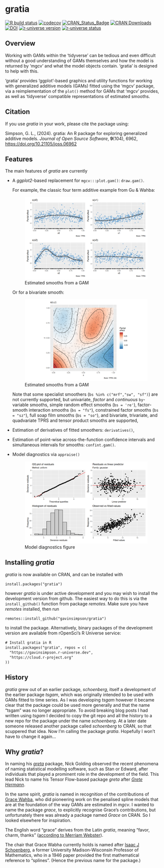 <!-- README.md is generated from README.Rmd. Please edit that file -->

# gratia

<!-- badges: start -->

[![R build
status](https://github.com/gavinsimpson/gratia/workflows/R-CMD-check/badge.svg)](https://github.com/gavinsimpson/gratia/actions)
[![codecov](https://codecov.io/gh/gavinsimpson/gratia/branch/main/graph/badge.svg?token=GG5NQfgRFu)](https://app.codecov.io/gh/gavinsimpson/gratia)
[![CRAN\_Status\_Badge](https://www.r-pkg.org/badges/version/gratia)](https://cran.r-project.org/package=gratia)
[![CRAN
Downloads](https://cranlogs.r-pkg.org/badges/grand-total/gratia)](https://cran.r-project.org/package=gratia)
[![DOI](https://joss.theoj.org/papers/10.21105/joss.06962/status.svg)](https://doi.org/10.21105/joss.06962)
[![r-universe
version](https://gavinsimpson.r-universe.dev/gratia/badges/version)](https://gavinsimpson.r-universe.dev/gratia)
[![r-universe
status](https://gavinsimpson.r-universe.dev/gratia/badges/checks)](https://gavinsimpson.r-universe.dev/gratia)
<!-- badges: end -->

## Overview

Working with GAMs within the ‘tidyverse’ can be tedious and even
difficult without a good understanding of GAMs themselves and how the
model is returned by ‘mgcv’ and what the model objects contain. ‘gratia’
is designed to help with this.

‘gratia’ provides ‘ggplot’-based graphics and utility functions for
working with generalized additive models (GAMs) fitted using the ‘mgcv’
package, via a reimplementation of the `plot()` method for GAMs that
‘mgcv’ provides, as well as ‘tidyverse’ compatible representations of
estimated smooths.

## Citation

If you use *gratia* in your work, please cite the package using:

Simpson, G. L., (2024). gratia: An R package for exploring generalized
additive models. *Journal of Open Source Software*, **9**(104), 6962,
<https://doi.org/10.21105/joss.06962>

## Features

The main features of *gratia* are currently

-   A *ggplot2*-based replacement for `mgcv:::plot.gam()`: `draw.gam()`.

    For example, the classic four term additive example from Gu & Wahba:

    <figure>
    <img src="man/figures/README-draw-gam-figure-1.png"
    alt="Estimated smooths from a GAM" />
    <figcaption aria-hidden="true">Estimated smooths from a GAM</figcaption>
    </figure>

    Or for a bivariate smooth:

    <figure>
    <img src="man/figures/README-draw-gam-figure-2d-1.png"
    alt="Estimated smooths from a GAM" />
    <figcaption aria-hidden="true">Estimated smooths from a GAM</figcaption>
    </figure>

    Note that some specialist smoothers (`bs %in% c("mrf","sw", "sf")`)
    are not currently supported, but univariate, *factor* and
    *continuous* `by`-variable smooths, simple random effect smooths
    (`bs = 're'`), factor-smooth interaction smooths (`bs = "fs"`),
    constrained factor smooths (`bs = "sz"`), full soap film smooths
    (`bs = "so"`), and bivariate, trivariate, and quadvariate TPRS and
    tensor product smooths are supported,

-   Estimation of derivatives of fitted smoothers: `derivatives()`,

-   Estimation of point-wise across-the-function confidence intervals
    and simultaneous intervals for smooths: `confint.gam()`.

-   Model diagnostics via `appraise()`

    <figure>
    <img src="man/figures/README-appraise-figure-1.png"
    alt="Model diagnostics figure" />
    <figcaption aria-hidden="true">Model diagnostics figure</figcaption>
    </figure>

## Installing *gratia*

*gratia* is now available on CRAN, and can be installed with

    install.packages("gratia")

however *gratia* is under active development and you may wish to install
the development version from github. The easiest way to do this is via
the `install_github()` function from package *remotes*. Make sure you
have *remotes* installed, then run

    remotes::install_github("gavinsimpson/gratia")

to install the package. Alternatively, binary packages of the
development version are available from rOpenSci’s R Universe service:

    # Install gratia in R
    install.packages("gratia", repos = c(
      "https://gavinsimpson.r-universe.dev",
      "https://cloud.r-project.org"
    ))

## History

*gratia* grew out of an earlier package, *schoenberg*, itself a
development of the earlier package *tsgam*, which was originally
intended to be used with GAMs fitted to time series. As I was developing
*tsgam* however it became clear that the package could be used more
generally and that the name “tsgam” was no longer appropriate. To avoid
breaking blog posts I had written using *tsgam* I decided to copy the
git repo and all the history to a new repo for the package under the
name *schoenberg*. At a later date someone released another package
called *schoenberg* to CRAN, so that scuppered that idea. Now I’m
calling the package *gratia*. Hopefully I won’t have to change it again…

## Why *gratia*?

In naming his [*greta*](https://github.com/greta-dev/greta) package,
Nick Golding observed the recent phenomena of naming statistical
modelling software, such as Stan or Edward, after individuals that
played a prominent role in the development of the field. This lead Nick
to name his Tensor Flow-based package *greta* after [*Grete
Hermann*](https://greta-stats.org/articles/webpages/why_greta.html).

In the same spirit, *gratia* is named in recognition of the
contributions of [Grace
Wahba](https://en.wikipedia.org/wiki/Grace_Wahba), who did pioneering
work on the penalised spline models that are at the foundation of the
way GAMs are estimated in *mgcv*. I wanted to name the package *grace*,
to explicitly recognise Grace’s contributions, but unfortunately there
was already a package named *Grace* on CRAN. So I looked elsewhere for
inspiration.

The English word “grace” derives from the Latin *gratia*, meaning
“favor, charm, thanks” ([according to Merriam
Webster](https://www.merriam-webster.com/dictionary/grace)).

The chair that Grace Wabha currently holds is named after [Isaac J
Schoenberg](https://en.wikipedia.org/wiki/Isaac_Jacob_Schoenberg), a
former University Madison-Wisconsin Professor of Mathematics, who in a
1946 paper provided the first mathematical reference to “splines”.
(Hence the previous name for the package.)
